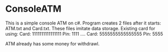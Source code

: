 # ConsoleATM
This is a simple console ATM on c#.
Program creates 2 files after it starts: ATM.txt and Card.txt. These files imitate data storage.
Existing card for using:
Card: 1111111111111111 Pin: 1111
....
Card: 5555555555555555 Pin: 5555

ATM already has some money for withdrawl.